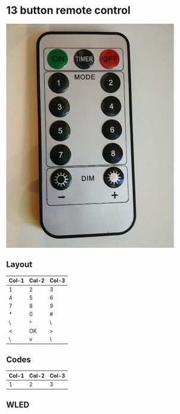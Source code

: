 # 13 button remote control

![](../13b-1.jpg)

## Layout

Col-1 | Col-2 | Col-3
--- | --- | ---
1 | 2 | 3
4 | 5 | 6
7 | 8 | 9
\* | 0 | #
\  | ^ |  \ 
\< | OK | \>
\  | v |   \ 

## Codes

Col-1 | Col-2 | Col-3
--- | --- | ---
1 | 2 | 3

## WLED 

